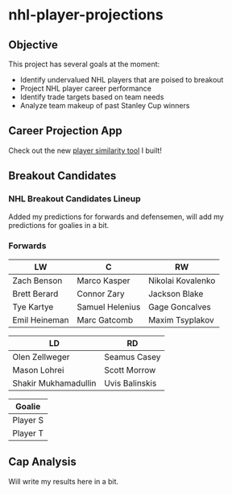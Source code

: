 # nhl-player-projections

## Objective
This project has several goals at the moment:

- Identify undervalued NHL players that are poised to breakout
- Project NHL player career performance
- Identify trade targets based on team needs
- Analyze team makeup of past Stanley Cup winners


## Career Projection App

Check out the new [player similarity tool](https://rmahtab.github.io/nhl-player-projections/) I built!


## Breakout Candidates

### NHL Breakout Candidates Lineup

Added my predictions for forwards and defensemen, will add my predictions for goalies in a bit.

### Forwards

|       LW       |       C         |       RW          |
|----------------|-----------------|-------------------|
| Zach Benson    | Marco Kasper    | Nikolai Kovalenko |
| Brett Berard   | Connor Zary     | Jackson Blake     |
| Tye Kartye     | Samuel Helenius | Gage Goncalves    |
| Emil Heineman  | Marc Gatcomb    | Maxim Tsyplakov   |


| LD                     | RD                  | 
|------------------------|---------------------|
| Olen Zellweger         | Seamus Casey        |
| Mason Lohrei           | Scott Morrow        |
| Shakir Mukhamadullin   | Uvis Balinskis      |


| Goalie           |
|------------------|
| Player S         |
| Player T         |


## Cap Analysis

Will write my results here in a bit.


